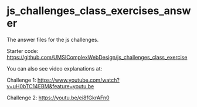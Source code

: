 # js_challenges_class_exercises_answer
The answer files for the js challenges.

Starter code: https://github.com/UMSIComplexWebDesign/js_challenges_class_exercise

You can also see video explanations at:

Challenge 1: https://www.youtube.com/watch?v=uH0bTC14EBM&feature=youtu.be

Challenge 2: https://youtu.be/ei8fGkrAFn0



